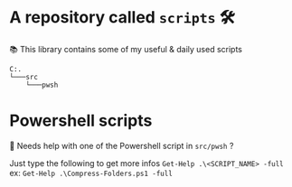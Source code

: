 # A repository called `scripts` 🛠 

📚 This library contains some of my useful &amp; daily used scripts

````
C:.
└───src
    └───pwsh
````

# Powershell scripts

🤔 Needs help with one of the Powershell script in `src/pwsh` ?

Just type the following to get more infos `Get-Help .\<SCRIPT_NAME> -full` ex: `Get-Help .\Compress-Folders.ps1 -full`
